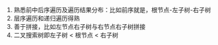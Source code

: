 1. 熟悉前中后序遍历及遍历结果分布：比如前序就是，根节点-左子树-右子树
2. 层序遍历和递归遍历得熟
3. 善于拼接，比如左节点右子树与右节点右子树拼接
4. 二叉搜索树即左子树 < 根节点 < 右子树